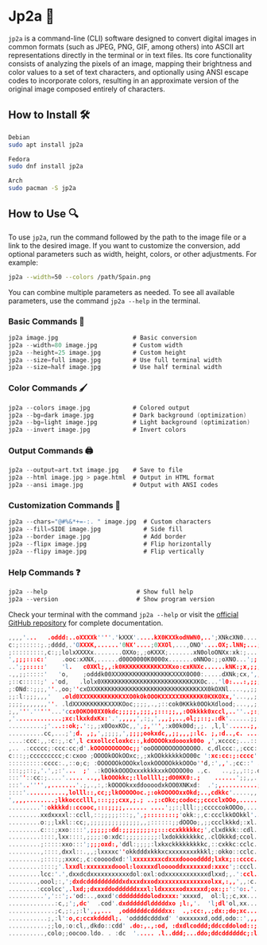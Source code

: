 # Jp2a 🎨

`jp2a` is a command-line (CLI) software designed to convert digital images in common formats (such as JPEG, PNG, GIF, among others) into ASCII art representations directly in the terminal or in text files. Its core functionality consists of analyzing the pixels of an image, mapping their brightness and color values to a set of text characters, and optionally using ANSI escape codes to incorporate colors, resulting in an approximate version of the original image composed entirely of characters.

## How to Install 🛠

```bash
Debian
sudo apt install jp2a
```
```bash
Fedora
sudo dnf install jp2a
```
```bash
Arch
sudo pacman -S jp2a
```
## How to Use 🔍

To use `jp2a`, run the command followed by the path to the image file or a link to the desired image. If you want to customize the conversion, add optional parameters such as width, height, colors, or other adjustments. For example:

```bash
jp2a --width=50 --colors /path/Spain.png
```

You can combine multiple parameters as needed. To see all available parameters, use the command `jp2a --help` in the terminal.

### Basic Commands 🧰
```c
jp2a image.jpg                     # Basic conversion
jp2a --width=80 image.jpg          # Custom width
jp2a --height=25 image.jpg         # Custom height
jp2a --size=full image.jpg         # Use full terminal width
jp2a --size=half image.jpg         # Use half terminal width
```
### Color Commands 🖌️
```c
jp2a --colors image.jpg            # Colored output
jp2a --bg=dark image.jpg           # Dark background (optimization)
jp2a --bg=light image.jpg          # Light background (optimization)
jp2a --invert image.jpg            # Invert colors
```
### Output Commands 🖨️
```c
jp2a --output=art.txt image.jpg    # Save to file
jp2a --html image.jpg > page.html  # Output in HTML format
jp2a --ansi image.jpg              # Output with ANSI codes
```
### Customization Commands 🧩
```c
jp2a --chars="@#%&*+=-:. " image.jpg  # Custom characters
jp2a --fill=SIDE image.jpg            # Side fill
jp2a --border image.jpg               # Add border
jp2a --flipx image.jpg                # Flip horizontally
jp2a --flipy image.jpg                # Flip vertically
```
### Help Commands ❓
```c
jp2a --help                         # Show full help
jp2a --version                      # Show program version
```

Check your terminal with the command `jp2a --help` or visit the <a href="https://github.com/cslarsen/jp2a">official GitHub repository</a> for complete documentation.


```c
,,,,'...   .oddd:..oXXXXk''''.'kXXX'.....kX0KXXkodNWN0,..';XNkcXN0....:;dXXO;     
c:;::::::;.;dddd,.'OXXXK,......'0NX'....;0XXOl,...,ONO'....OX;.lNN;...;,o0NX;     
;:::::::::,c:;;lolxXXXXx........OXXo;,;oKXXX;.......xN0oloONXx:xk:;...':dONN,  ...
',;;;:::c:'    .ooc:xXNX,......d00O0000K0000x.......oNNOo:;;oXNO...';;',cxko......
..';;:::::'    'l.   c0XKl;,,:k0KKKKKKKKKKKXXKxo:cxKNXc......kNK:;x,;;,..lx,....''
.,,;;:::::'   'o,    ;odddk00XXXKKKKKKKKKKKKKKXXXX0O00:.....dXNk;cx,',,..;;....'',
;::c:::::;' .'od,   .lolx0XKKKKKKKKKKKKKKKKKKKKKKKKKXKOc...'l0:...:,;;;;..........
;:ONd::;;;,''.,oo;''cxOXXKKKKKKKKKKKKKKKKKKKKKKKKKKKKKXX0kOXNl....,,;;::'.........
;;:l:;;;,,,'   .old0XXXKKKKKKKKKXXO0kOkOOOKXXXXXXKKKKKK0KXKOXx,'...,,;;;,.........
;;;;,,,,,,,''. .ldXXXKKKKKKKXXXKOoc;;;;,.,;::cok0KKkk0OOkXdlood;...,,;;;;......l0'
;,,'''.'''''...'ccx0OKO00XX0kdc;;;;;,;;;,;:::;;,,:OOkkkk0xccl,..''..;:;;;,......'.
,'.............;xc:lkxkdxKx:'.',,,,,',:;,',,,;,..,ol;;::;.:dk'......;;::::'.......
..........;'...::ok;.':;,;x0OoxKOc,,',;,''',:x00k00d;,;. ,l,l'......;,...;........
..........cc,...;';d. ,;,',;;;;,',;;;;ookxdc,,;;,,,;:lc. ;,:d..,c. ......;........
....:ccc:,,:c:;,:c',l cxxollccloxkc::,kdOOOOkxdoooxk00o ,',xcccc;...::...',.......
,.. .:ccccc;:ccc:cc;d'.kOOOOOOOOOOc;;'ooOOOOOOOOOOOO0O. c,dlccc:,;ccc:....:. .....
c:::;;ccccccccc;c:cxoo ;OOOOkOOkOOxc;,;xkOOkkkkkkOO00c ':xc:cc:;:cccc'. ..;'.cccc,
::::::::::cccc:.,::o;c; :OOOOOOkOOOkxloxkOOOOOkkkOOOo''d,:',,'.;cc::' . ..';.:c;..
:::;;::;,'.',;:'...  ;' .:kOOkkOOOOxxxkkkkxxkOOOOO0o .,c.   ..,;,,::;.dl...:.,:,:c
:::''::cc:;....'..... ..,,lkOOOkkc;:llollll;;dO0KK0:.;    ......';;,,.:o...;,.cccc
:::'..'''',,.......'.;,.,:,:kOOOOkxxddoooodxkOO0XNKxd:  .';,..........;x....:.:ccc
::::'...........,lolll::,cc;;lkOOOOOoc.;:okOOOOOxxOkd;..,cdkkc'.....,, .. ..:.'ccc
',,,,........;lkkoccclll,:::;;;cxx,;.; ..;:cOkc;codoc;;cccclxOOo,.....  . ..,,.ccc
.........':okkkkd::ccooc,:::;;;;,...... ....';;:;lll:;;cccccokOOOo,.... ck'..:.;cc
.........xxdxxxxl::ccll,::;;;;;:::;,',;::::::::;'okk:;,c:ccclkkOOkkl'.. ;K...:...'
.........o:;;lxkl::cc;,;;;;;;;;;;;;;;,,;::::::;;dOOOo;,;;ccclkkkd;:xl....k...,;..,
.........c:::;xxo::::',;;;;;:dd:;;;;;;;;:;:::ccxkkkkkc;',clxdkkk::cdl....x. ..:...
.........::::,lxx::::,;;;;:o:xdc:;;;;;;;;;:lxdokkkkkkkc,.clOkkkd;ccol... ';...;'.:
.........;:::::xxo:::';;;;oxd:,'ddl:;;;;:lxkxckkkkkkkkkc,::cxkkc:cclc.... ....';.;
.........,::::,dxxl::.,,;lxxxxc''okkdddxkkkxcxxxxxxxxkkkl;:okko::cclc....  ....c..
.........;::::;;xxxc;,c:coooodxd:'lxxxxxxxxcdxxxdoooodddd;lxkx;::cccc..... . ..;,.
.........::::;'.lxxdl:xxxxxxxdoool:loxxxxdlooooddxxxxxxxd:xxxc';:cccl..... d:...:.
.........lcc:'.',dxxdcdxxxxxxxxxxxdol:oxl:odxxxxxxxxxxxxdlxxd;,.':ccl..... :c ..:.
........,oool;:,';dxdcddddddddddxdxxxdxxodxxxxxxxxxxxxxxolxx,:,,',,:c......:d.,l;'
........:ccolcc',.lxd;;dxxxddoddddddxxxl:ldxxxxxodxxxxxd;ox:;:':'o:.'...... '.':.;
..........','::';.'od:..,oxxd'cddddddddolodxxxx:'xxxxd,  ol:l;;c,xx........  . ..;
.............:c,;';,dc'  .cod'.dxddddddldddddxo ;l:,'.  'l;dl'ol,xx......... '. .'
.............;c,;:,;:l',,,...  ,oddddddcddddxx:  .,:cc:,.;dx:;do;xc......... :c ..
...........;,:l':o,c;ccxkddddl;. 'oddddcdddxd' 'oxxxxxxd,odd,odo::',,,...... .c ..
...........;;lo,:o:cl,,dkdo::cdd' .do:,.,:od, :dxdlcoddd;ddccddolod::;.....,..c  .
..........,colo;;oocoo.ldo. . :dc  '..... .l..ddd;...ddo;ddcddddddc;:l....::, ;. .
```